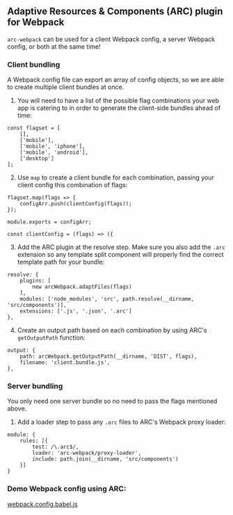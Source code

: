 ## Adaptive Resources & Components (ARC) plugin for Webpack

`arc-webpack` can be used for a client Webpack config, a server Webpack config, or both at the same time! 

### Client bundling

A Webpack config file can export an array of config objects, so we are able to create multiple client bundles at once.

1. You will need to have a list of the possible flag combinations your web app is catering to in order to generate the client-side bundles ahead of time:

```
const flagset = [
    [],
    ['mobile'],
    ['mobile', 'iphone'],
    ['mobile', 'android'],
    ['desktop']
];
```
2. Use `map` to create a client bundle for each combination, passing your client config this combination of flags:
```
flagset.map(flags => {
    configArr.push(clientConfig(flags));
});

module.exports = configArr;
```

```
const clientConfig = (flags) => ({
```
3. Add the ARC plugin at the resolve step. Make sure you also add the `.arc` extension so any template split component will properly find the correct template path for your bundle:
```
resolve: {
    plugins: [
        new arcWebpack.adaptFiles(flags)
    ],
    modules: ['node_modules', 'src', path.resolve(__dirname, 'src/components')],
    extensions: ['.js', '.json', '.arc']
},
```
4. Create an output path based on each combination by using ARC's `getOutputPath` function:
```
output: {
    path: arcWebpack.getOutputPath(__dirname, 'DIST', flags),
    filename: 'client.bundle.js',
},
```
### Server bundling

You only need one server bundle so no need to pass the flags mentioned above. 

1. Add a loader step to pass any `.arc` files to ARC's Webpack proxy loader:
```
module: {
    rules: [{
        test: /\.arc$/,
        loader: 'arc-webpack/proxy-loader',
        include: path.join(__dirname, 'src/components')
    }]
}
```

### Demo Webpack config using ARC:

[webpack.config.babel.js](https://github.com/fierysunset/arc-react-webpack-demo/blob/master/webpack.config.babel.js)
